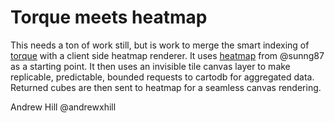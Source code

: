 Torque meets heatmap
======================

This needs a ton of work still, but is work to merge the smart indexing of [torque](http://cartodb.github.com/torque) with a client side heatmap renderer. It uses [heatmap](http://sunng87.github.com/heatcanvas) from @sunng87 as a starting point. It then uses an invisible tile canvas layer to make replicable, predictable, bounded requests to cartodb for aggregated data. Returned cubes are then sent to heatmap for a seamless canvas rendering. 

Andrew Hill
@andrewxhill

